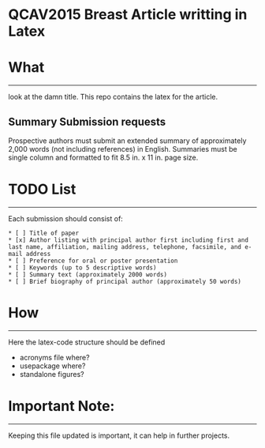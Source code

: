 
QCAV2015 Breast Article writting in Latex
==============

# What
--------------
look at the damn title. This repo contains the latex for the article.

## Summary Submission requests

Prospective authors must submit an extended summary of approximately 2,000 words (not including references) in English. Summaries must be single column and formatted to fit 8.5 in. x 11 in. page size.

# TODO List 
--------------------
Each submission should consist of:


```no-highlight
* [ ] Title of paper
* [x] Author listing with principal author first including first and last name, affiliation, mailing address, telephone, facsimile, and e-mail address
* [ ] Preference for oral or poster presentation
* [ ] Keywords (up to 5 descriptive words)
* [ ] Summary text (approximately 2000 words)
* [ ] Brief biography of principal author (approximately 50 words)
```

# How
--------------
Here the latex-code structure should be defined
- acronyms file where?
- usepackage where?
- standalone figures?

# Important Note:
--------------
Keeping this file updated is important, it can help in further projects.

